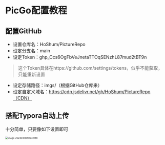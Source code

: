 # PicGo配置教程

## 配置GitHub

* 设置仓库名：HoShum/PictureRepo
* 设定分支名：main
* 设定Token：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

> 这个Token具体在https://github.com/settings/tokens，似乎不能获取，只能重新设置

* 设定存储路径：imgs/（根据GitHub仓库来）
* 设定自定义域名：https://cdn.jsdelivr.net/gh/HoShum/PictureRepo（CDN）

## 搭配Typora自动上传

十分简单，只要像如下设置即可

<img src="https://cdn.jsdelivr.net/gh/HoShum/PictureRepo/imgs/202404130010243.png" alt="image-20240413001032188" style="zoom:50%;" />

